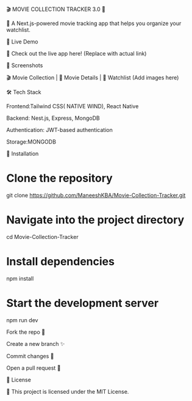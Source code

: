 🎬 MOVIE COLLECTION TRACKER 3.0 🎥

🚀 A Next.js-powered movie tracking app that helps you organize your watchlist.




🚀 Live Demo

🔗 Check out the live app here! (Replace with actual link)

📸 Screenshots

🎬 Movie Collection | 🔎 Movie Details | 📜 Watchlist
(Add images here)

🛠 Tech Stack

Frontend:Tailwind CSS( NATIVE WIND), React Native

Backend: Nest.js, Express, MongoDB

Authentication: JWT-based authentication

Storage:MONGODB

🎥 Installation

# Clone the repository
git clone https://github.com/ManeeshKBA/Movie-Collection-Tracker.git

# Navigate into the project directory
cd Movie-Collection-Tracker

# Install dependencies
npm install

# Start the development server
npm run dev

Fork the repo 🍴

Create a new branch ✨

Commit changes 📝

Open a pull request 🔄

📜 License

📄 This project is licensed under the MIT License.
